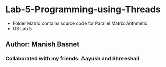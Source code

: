 # Lab-5-Programming-using-Threads
* Folder Matrix contains source code for Parallel Matrix Arithmetic
* OS Lab 5

## Author: Manish Basnet
### Collaborated with my friends: Aayush and Shreeshail
